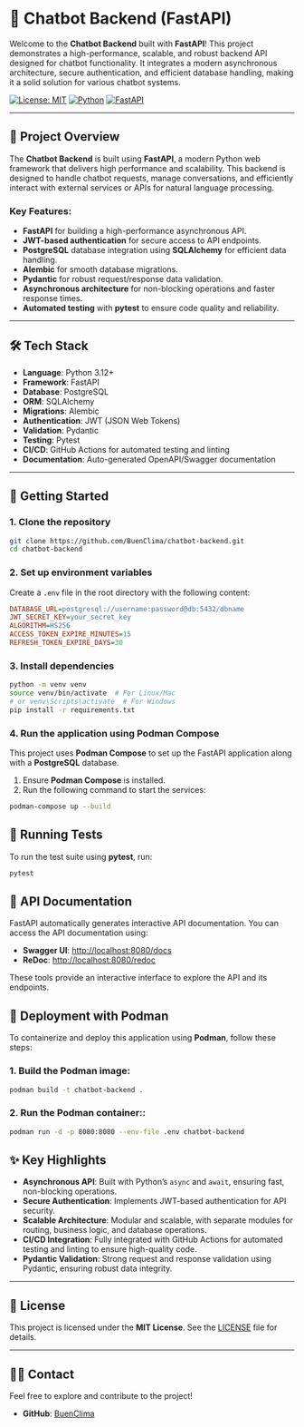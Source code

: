 # 🤖 Chatbot Backend (FastAPI)

Welcome to the **Chatbot Backend** built with **FastAPI**! This project demonstrates a high-performance, scalable, and robust backend API designed for chatbot functionality. It integrates a modern asynchronous architecture, secure authentication, and efficient database handling, making it a solid solution for various chatbot systems.

[![License: MIT](https://img.shields.io/badge/License-MIT-blue.svg)](https://opensource.org/licenses/MIT)
[![Python](https://img.shields.io/badge/Python-3.12%2B-blue.svg)](https://www.python.org/)
[![FastAPI](https://img.shields.io/badge/FastAPI-0.115.2-green.svg)](https://fastapi.tiangolo.com/)

---

## 🚀 **Project Overview**

The **Chatbot Backend** is built using **FastAPI**, a modern Python web framework that delivers high performance and scalability. This backend is designed to handle chatbot requests, manage conversations, and efficiently interact with external services or APIs for natural language processing.

### **Key Features**:

- **FastAPI** for building a high-performance asynchronous API.
- **JWT-based authentication** for secure access to API endpoints.
- **PostgreSQL** database integration using **SQLAlchemy** for efficient data handling.
- **Alembic** for smooth database migrations.
- **Pydantic** for robust request/response data validation.
- **Asynchronous architecture** for non-blocking operations and faster response times.
- **Automated testing** with **pytest** to ensure code quality and reliability.

---

## 🛠 **Tech Stack**

- **Language**: Python 3.12+
- **Framework**: FastAPI
- **Database**: PostgreSQL
- **ORM**: SQLAlchemy
- **Migrations**: Alembic
- **Authentication**: JWT (JSON Web Tokens)
- **Validation**: Pydantic
- **Testing**: Pytest
- **CI/CD**: GitHub Actions for automated testing and linting
- **Documentation**: Auto-generated OpenAPI/Swagger documentation

---

## 🚀 **Getting Started**

### **1. Clone the repository**

```bash
git clone https://github.com/BuenClima/chatbot-backend.git
cd chatbot-backend
```

### **2. Set up environment variables**

Create a `.env` file in the root directory with the following content:

```ini
DATABASE_URL=postgresql://username:password@db:5432/dbname
JWT_SECRET_KEY=your_secret_key
ALGORITHM=HS256
ACCESS_TOKEN_EXPIRE_MINUTES=15
REFRESH_TOKEN_EXPIRE_DAYS=30
```

### **3. Install dependencies**

```bash
python -m venv venv
source venv/bin/activate  # For Linux/Mac
# or venv\Scripts\activate  # For Windows
pip install -r requirements.txt
```

### **4. Run the application using Podman Compose**

This project uses **Podman Compose** to set up the FastAPI application along with a **PostgreSQL** database.

1. Ensure **Podman Compose** is installed.
2. Run the following command to start the services:

```bash
podman-compose up --build
```

## 🧪 **Running Tests**

To run the test suite using **pytest**, run:

```bash
pytest
```

## 📄 **API Documentation**

FastAPI automatically generates interactive API documentation. You can access the API documentation using:

- **Swagger UI**: [http://localhost:8080/docs](http://localhost:8080/docs)
- **ReDoc**: [http://localhost:8080/redoc](http://localhost:8080/redoc)

These tools provide an interactive interface to explore the API and its endpoints.

## 🚀 **Deployment with Podman**

To containerize and deploy this application using **Podman**, follow these steps:

### **1. Build the Podman image**:

```bash
podman build -t chatbot-backend .
```

### **2. Run the Podman container:**:

```bash
podman run -d -p 8080:8080 --env-file .env chatbot-backend
```

## ✨ **Key Highlights**

- **Asynchronous API**: Built with Python’s `async` and `await`, ensuring fast, non-blocking operations.
- **Secure Authentication**: Implements JWT-based authentication for API security.
- **Scalable Architecture**: Modular and scalable, with separate modules for routing, business logic, and database operations.
- **CI/CD Integration**: Fully integrated with GitHub Actions for automated testing and linting to ensure high-quality code.
- **Pydantic Validation**: Strong request and response validation using Pydantic, ensuring robust data integrity.

---

## 📄 **License**

This project is licensed under the **MIT License**. See the [LICENSE](LICENSE) file for details.

---

## 🧑‍💻 **Contact**

Feel free to explore and contribute to the project!

- **GitHub**: [BuenClima](https://github.com/BuenClima)
